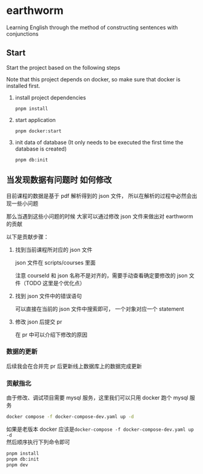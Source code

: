 # earthworm

Learning English through the method of constructing sentences with conjunctions


## Start

Start the project based on the following steps

Note that this project depends on docker, so make sure that docker is installed first.

1. install project dependencies
	```shell
	pnpm install
	```

2. start application
	```shell
	pnpm docker:start
	```
3. init data of database (It only needs to be executed the first time the database is created)
	```shell
	pnpm db:init
	```

## 当发现数据有问题时 如何修改

目前课程的数据是基于 pdf 解析得到的 json 文件， 所以在解析的过程中必然会出现一些小问题

那么当遇到这些小问题的时候 大家可以通过修改 json 文件来做出对 earthworm 的贡献

以下是贡献步骤：

1. 找到当前课程所对应的 json 文件

   json 文件在 scripts/courses 里面

   注意 courseId 和 json 名称不是对齐的，需要手动查看确定要修改的 json 文件（TODO 这里是个优化点）

2. 找到 json 文件中的错误语句

   可以直接在当前的 json 文件中搜索即可， 一个对象对应一个 statement 

3. 修改 json 后提交 pr

   在 pr 中可以介绍下修改的原因

### 数据的更新

后续我会在合并完 pr 后更新线上数据库上的数据完成更新


### 贡献指北

由于修改、调试项目需要 mysql 服务，这里我们可以只用 docker 跑个 mysql 服务
```bash
docker compose -f docker-compose-dev.yaml up -d
```
如果是老版本 docker 应该是`docker-compose -f docker-compose-dev.yaml up -d`  
然后顺序执行下列命令即可
```bash
pnpm install
pnpm db:init
pnpm dev
```